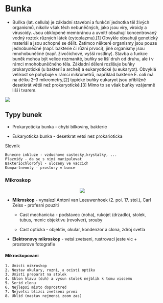 # Bunka

+ Buňka (lat. cellula) je základní stavební a funkční jednotka těl živých organismů, nikoliv však těch nebuněčných, jako jsou viry, viroidy a virusoidy. Jsou obklopené membránou a uvnitř obsahují koncentrovaný vodný roztok různých látek (cytoplazmu).[1] Obvykle obsahují genetický materiál a jsou schopné se dělit. Zatímco některé organismy jsou pouze jednobuněčné (např. bakterie či různí prvoci), jiné organismy jsou mnohobuněčné (např. živočichové, vyšší rostliny). Stavba a funkce buněk mohou být velice rozmanité, buňky se liší druh od druhu, ale i v rámci mnohobuněčného těla. Základní dělení rozlišuje buňky prokaryotické (u bakterií a archeí) a eukaryotické (u eukaryot). Obvyklá velikost se pohybuje v rámci mikrometrů, například bakterie E. coli má na délku 2–3 mikrometry,[2] typické buňky eukaryot jsou přibližně desetkrát větší než prokaryotické.[3] Mimo to se však buňky vzájemně liší i tvarem.

<img src="https://upload.wikimedia.org/wikipedia/commons/thumb/5/58/Animal_cell_structure_cs.svg/2560px-Animal_cell_structure_cs.svg.png">

## Typy bunek

+ Prokaryoticka bunka - chybi bilkoviny, bakterie

+ Eukaryoticka bunka - desetkrat vetsi nez prokarioticka

Slovnik
```
Bunecne inkluze - vzduchove castecky,krystalky, ...
Plazmidy - da se s nimi manipulovat
Bakteriochlorofyl - ulozeny ve vaccich
Kompartnemnty - prostory v bunce
```

### Mikroskop

<div align="center">
    <img src="https://external-content.duckduckgo.com/iu/?u=https%3A%2F%2Fwww.sszdra-karvina.cz%2Fbunka%2Ffy%2F03lupmi%2Fobr%2Fmikobr.jpg&f=1&nofb=1">
</div>

+ **Mikroskop** - vynalezl Antoni van Leeuwenhoek (2. pol. 17. stol.), Carl Zeiss - profesni pouziti

    + Cast mechanicka - podstavec (noha), rukojet (drzadlo), stolek, tubus, menic objektivu (revolver), srouby

    + Cast opticka - objektiv, okular, kondenzor a clona, zdroj svetla

+ **Elektronovy mikroskop** - vetsi zvetseni, rustrovaci jeste vic + prostorove fotografie

#### Mikroskopovani

```
1. Umisti mikroskop
2. Nestav okulary, rozni, a ocisti optiku
3. Umisti preparat na stolek
4. Sklon hlavu (duh) a vysun stolek nejblik k tomu viscemu
5. Serid clonu
6. Nejlepsi misto doprostred
7. Nejvetsi blizsi zvetseni prvni
8. Uklid (nastav nejmensi zoom zas)
```

